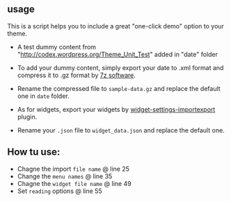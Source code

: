 ## usage

This is a script helps you to include a great "one-click demo" option to your theme.

* A test dummy content from "http://codex.wordpress.org/Theme_Unit_Test" added in "date" folder

* To add your dummy content, simply export your date to .xml format and compress it to .gz format by [7z software](http://www.7-zip.org/7z.html).
* Rename the compressed file to `sample-data.gz` and replace the default one in `date` folder.
* As for widgets, export your widgets by [widget-settings-importexport](https://wordpress.org/plugins/widget-settings-importexport/) plugin. 
* Rename your `.json` file to `widget_data.json` and replace the default one.


## How tu use:

* Chagne the import `file name` @ line 25
* Change the `menu names` @ line 35
* Chagne the `widget file name` @ line 49
* Set `reading` options @ line 55
